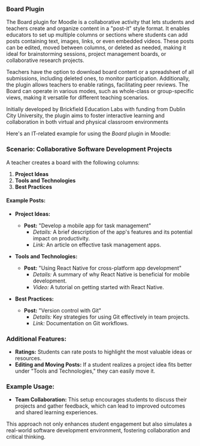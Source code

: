 ### Board Plugin

The Board plugin for Moodle is a collaborative activity that lets students and teachers create and organize content in a "post-it" style format. It enables educators to set up multiple columns or sections where students can add posts containing text, images, links, or even embedded videos. These posts can be edited, moved between columns, or deleted as needed, making it ideal for brainstorming sessions, project management boards, or collaborative research projects.

Teachers have the option to download board content or a spreadsheet of all submissions, including deleted ones, to monitor participation. Additionally, the plugin allows teachers to enable ratings, facilitating peer reviews. The Board can operate in various modes, such as whole-class or group-specific views, making it versatile for different teaching scenarios.

Initially developed by Brickfield Education Labs with funding from Dublin City University, the plugin aims to foster interactive learning and collaboration in both virtual and physical classroom environments

Here's an IT-related example for using the *Board* plugin in Moodle:

### Scenario: Collaborative Software Development Projects
A teacher creates a board with the following columns:

1. **Project Ideas**
2. **Tools and Technologies**
3. **Best Practices**

#### Example Posts:
- **Project Ideas:**
  - **Post:** "Develop a mobile app for task management"  
    - *Details:* A brief description of the app's features and its potential impact on productivity.  
    - *Link:* An article on effective task management apps.

- **Tools and Technologies:**
  - **Post:** "Using React Native for cross-platform app development"  
    - *Details:* A summary of why React Native is beneficial for mobile development.  
    - *Video:* A tutorial on getting started with React Native.

- **Best Practices:**
  - **Post:** "Version control with Git"  
    - *Details:* Key strategies for using Git effectively in team projects.  
    - *Link:* Documentation on Git workflows.

### Additional Features:
- **Ratings:** Students can rate posts to highlight the most valuable ideas or resources.
- **Editing and Moving Posts:** If a student realizes a project idea fits better under "Tools and Technologies," they can easily move it.

### Example Usage:
- **Team Collaboration:** This setup encourages students to discuss their projects and gather feedback, which can lead to improved outcomes and shared learning experiences.

This approach not only enhances student engagement but also simulates a real-world software development environment, fostering collaboration and critical thinking.


